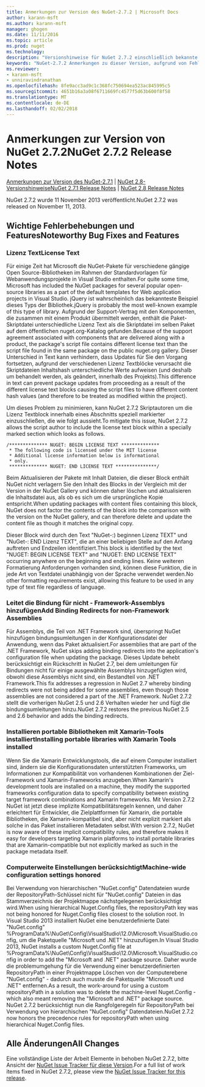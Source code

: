 ```yaml
---
title: Anmerkungen zur Version des NuGet-2.7.2 | Microsoft Docs
author: karann-msft
ms.author: karann-msft
manager: ghogen
ms.date: 11/11/2016
ms.topic: article
ms.prod: nuget
ms.technology: 
description: "Versionshinweise für NuGet 2.7.2 einschließlich bekannte Probleme, Fehlerbehebungen, Funktionen und Archivierung von dcrs Design."
keywords: "NuGet-2.7.2 Anmerkungen zu dieser Version, aufgrund von Fehlerbehebungen, bekannte Probleme, zusätzliche Funktionen, Archivierung von dcrs Design"
ms.reviewer:
- karann-msft
- unniravindranathan
ms.openlocfilehash: 8fe9acc3ad9c1c368fc750694ea523ac845995c5
ms.sourcegitcommit: 4651b16a3a08f6711669fc4577f5d63b600f8f58
ms.translationtype: MT
ms.contentlocale: de-DE
ms.lasthandoff: 02/02/2018
---
```

# <a name="nuget-272-release-notes"></a><span data-ttu-id="eed92-104">Anmerkungen zur Version von NuGet 2.7.2</span><span class="sxs-lookup"><span data-stu-id="eed92-104">NuGet 2.7.2 Release Notes</span></span>

<span data-ttu-id="eed92-105">[Anmerkungen zur Version des NuGet-2.7.1](../release-notes/nuget-2.7.1.md) | [NuGet 2.8-Versionshinweise](../release-notes/nuget-2.8.md)</span><span class="sxs-lookup"><span data-stu-id="eed92-105">[NuGet 2.7.1 Release Notes](../release-notes/nuget-2.7.1.md) | [NuGet 2.8 Release Notes](../release-notes/nuget-2.8.md)</span></span>

<span data-ttu-id="eed92-106">NuGet 2.7.2 wurde 11 November 2013 veröffentlicht.</span><span class="sxs-lookup"><span data-stu-id="eed92-106">NuGet 2.7.2 was released on November 11, 2013.</span></span>

## <a name="noteworthy-bug-fixes-and-features"></a><span data-ttu-id="eed92-107">Wichtige Fehlerbehebungen und Features</span><span class="sxs-lookup"><span data-stu-id="eed92-107">Noteworthy Bug Fixes and Features</span></span>

### <a name="license-text"></a><span data-ttu-id="eed92-108">Lizenz Text</span><span class="sxs-lookup"><span data-stu-id="eed92-108">License Text</span></span>
<span data-ttu-id="eed92-109">Für einige Zeit hat Microsoft die NuGet-Pakete für verschiedene gängige Open Source-Bibliotheken im Rahmen der Standardvorlagen für Webanwendungsprojekte in Visual Studio enthalten.</span><span class="sxs-lookup"><span data-stu-id="eed92-109">For quite some time, Microsoft has included the NuGet packages for several popular open-source libraries as a part of the default templates for Web application projects in Visual Studio.</span></span> <span data-ttu-id="eed92-110">jQuery ist wahrscheinlich das bekannteste Beispiel dieses Typs der Bibliothek.</span><span class="sxs-lookup"><span data-stu-id="eed92-110">jQuery is probably the most well-known example of this type of library.</span></span> <span data-ttu-id="eed92-111">Aufgrund der Support-Vertrag mit den Komponenten, die zusammen mit einem Produkt übermittelt werden, enthält die Paket-Skriptdatei unterschiedliche Lizenz Text als die Skriptdatei im selben Paket auf dem öffentlichen nuget.org-Katalog gefunden.</span><span class="sxs-lookup"><span data-stu-id="eed92-111">Because of the support agreement associated with components that are delivered along with a product, the package's script file contains different license text than the script file found in the same package on the public nuget.org gallery.</span></span> <span data-ttu-id="eed92-112">Dieser Unterschied in Text kann verhindern, dass Updates für Sie den Vorgang fortsetzen, aufgrund der verschiedenen Lizenz Textblöcke verursacht die Skriptdateien Inhaltshash unterschiedliche Werte aufweisen (und deshalb um behandelt werden, als geändert, innerhalb des Projekts).</span><span class="sxs-lookup"><span data-stu-id="eed92-112">This difference in text can prevent package updates from proceeding as a result of the different license text blocks causing the script files to have different content hash values (and therefore to be treated as modified within the project).</span></span>

<span data-ttu-id="eed92-113">Um dieses Problem zu minimieren, kann NuGet 2.7.2 Skriptautoren um die Lizenz Textblock innerhalb eines Abschnitts speziell markierter einzuschließen, die wie folgt aussieht.</span><span class="sxs-lookup"><span data-stu-id="eed92-113">To mitigate this issue, NuGet 2.7.2 allows the script author to include the license text block within a specially marked section which looks as follows.</span></span>

    /************** NUGET: BEGIN LICENSE TEXT **************
     * The following code is licensed under the MIT license
     * Additional license information below is informational
     * only.
     ************** NUGET: END LICENSE TEXT ***************/

<span data-ttu-id="eed92-114">Beim Aktualisieren der Pakete mit Inhalt Dateien, die dieser Block enthält NuGet nicht verlagern Sie den Inhalt des Blocks in der Vergleich mit der Version in der NuGet Gallery und können daher löschen und aktualisieren die Inhaltsdatei aus, als ob es sich um die ursprüngliche Kopie entspricht.</span><span class="sxs-lookup"><span data-stu-id="eed92-114">When updating packages with content files containing this block, NuGet does not factor the contents of the block into the comparison with the version on the NuGet gallery, and can therefore delete and update the content file as though it matches the original copy.</span></span>

<span data-ttu-id="eed92-115">Dieser Block wird durch den Text "NuGet-:) beginnen Lizenz TEXT" und "NuGet-: END Lizenz TEXT", die an einer beliebigen Stelle auf den Anfang auftreten und Endzeilen identifiziert.</span><span class="sxs-lookup"><span data-stu-id="eed92-115">This block is identified by the text "NUGET: BEGIN LICENSE TEXT" and "NUGET: END LICENSE TEXT" occurring anywhere on the beginning and ending lines.</span></span>  <span data-ttu-id="eed92-116">Keine weiteren Formatierung Anforderungen vorhanden sind, können diese Funktion, die in jede Art von Textdatei unabhängig von der Sprache verwendet werden.</span><span class="sxs-lookup"><span data-stu-id="eed92-116">No other formatting requirements exist, allowing this feature to be used in any type of text file regardless of language.</span></span>

### <a name="add-binding-redirects-for-non-framework-assemblies"></a><span data-ttu-id="eed92-117">Leitet die Bindung für nicht - Framework-Assemblys hinzufügen</span><span class="sxs-lookup"><span data-stu-id="eed92-117">Add Binding Redirects for non-Framework Assemblies</span></span>
<span data-ttu-id="eed92-118">Für Assemblys, die Teil von .NET Framework sind, überspringt NuGet hinzufügen bindungsumleitungen in der Konfigurationsdatei der Anwendung, wenn das Paket aktualisiert.</span><span class="sxs-lookup"><span data-stu-id="eed92-118">For assemblies that are part of the .NET Framework, NuGet skips adding binding redirects into the application's configuration file when updating the package.</span></span> <span data-ttu-id="eed92-119">Dieses Update behebt berücksichtigt ein Rückschritt in NuGet 2.7, bei dem umleitungen für Bindungen nicht für einige ausgewählte Assemblys hinzugefügten wird, obwohl diese Assemblys nicht sind, ein Bestandteil von .NET Framework.</span><span class="sxs-lookup"><span data-stu-id="eed92-119">This fix addresses a regression in NuGet 2.7 whereby binding redirects were not being added for some assemblies, even though those assemblies are not considered a part of the .NET Framework.</span></span> <span data-ttu-id="eed92-120">NuGet 2.7.2 stellt die vorherigen NuGet 2.5 und 2.6 Verhalten wieder her und fügt die bindungsumleitungen hinzu.</span><span class="sxs-lookup"><span data-stu-id="eed92-120">NuGet 2.7.2 restores the previous NuGet 2.5 and 2.6 behavior and adds the binding redirects.</span></span>

### <a name="installing-portable-libraries-with-xamarin-tools-installed"></a><span data-ttu-id="eed92-121">Installieren portable Bibliotheken mit Xamarin-Tools installiert</span><span class="sxs-lookup"><span data-stu-id="eed92-121">Installing portable libraries with Xamarin Tools installed</span></span>
<span data-ttu-id="eed92-122">Wenn Sie die Xamarin Entwicklungstools, die auf einem Computer installiert sind, ändern sie die Konfigurationsdaten unterstützten Frameworks, um Informationen zur Kompatibilität von vorhandenen Kombinationen der Ziel-Framework und Xamarin-Frameworks anzugeben.</span><span class="sxs-lookup"><span data-stu-id="eed92-122">When Xamarin's development tools are installed on a machine, they modify the supported frameworks configuration data to specify compatibility between existing target framework combinations and Xamarin frameworks.</span></span> <span data-ttu-id="eed92-123">Mit Version 2.7.2 NuGet ist jetzt diese implizite Kompatibilitätsregeln kennen, und daher erleichtert für Entwickler, die Zielplattformen für Xamarin, die portable Bibliotheken, die Xamarin-kompatibel sind, aber nicht explizit markiert als solche in das Paket installieren Metadaten selbst.</span><span class="sxs-lookup"><span data-stu-id="eed92-123">With version 2.7.2, NuGet is now aware of these implicit compatibility rules, and therefore makes it easy for developers targeting Xamarin platforms to install portable libraries that are Xamarin-compatible but not explicitly marked as such in the package metadata itself.</span></span>

### <a name="machine-wide-configuration-settings-honored"></a><span data-ttu-id="eed92-124">Computerweite Einstellungen berücksichtigt</span><span class="sxs-lookup"><span data-stu-id="eed92-124">Machine-wide configuration settings honored</span></span>
<span data-ttu-id="eed92-125">Bei Verwendung von hierarchischen "NuGet.config" Datendateien wurde der RepositoryPath-Schlüssel nicht für "NuGet.config" Dateien in das Stammverzeichnis der Projektmappe nächstgelegenen berücksichtigt wird.</span><span class="sxs-lookup"><span data-stu-id="eed92-125">When using hierarchical Nuget.Config files, the repositoryPath key was not being honored for Nuget.Config files closest to the solution root.</span></span> <span data-ttu-id="eed92-126">In Visual Studio 2013 installiert NuGet eine benutzerdefinierte Datei "NuGet.config" %ProgramData%\NuGet\Config\VisualStudio\12.0\Microsoft.VisualStudio.config, um die Paketquelle "Microsoft und .NET" hinzuzufügen.</span><span class="sxs-lookup"><span data-stu-id="eed92-126">In Visual Studio 2013, NuGet installs a custom Nuget.Config file at %ProgramData%\NuGet\Config\VisualStudio\12.0\Microsoft.VisualStudio.config in order to add the "Microsoft and .NET" package source.</span></span> <span data-ttu-id="eed92-127">Daher wurde die problemumgehung für die Verwendung einer benutzerdefinierten RepositoryPath in einer Projektmappe Löschen von der Computerebene "NuGet.config" - dadurch auch musste die Paketquelle "Microsoft und .NET" entfernen.</span><span class="sxs-lookup"><span data-stu-id="eed92-127">As a result, the work-around for using a custom repositoryPath in a solution was to delete the machine-level Nuget.Config - which also meant removing the "Microsoft and .NET" package source.</span></span> <span data-ttu-id="eed92-128">NuGet 2.7.2 berücksichtigt nun die Rangfolgeregeln für RepositoryPath bei Verwendung von hierarchischen "NuGet.config" Datendateien.</span><span class="sxs-lookup"><span data-stu-id="eed92-128">NuGet 2.7.2 now honors the precedence rules for repositoryPath when using hierarchical Nuget.Config files.</span></span>

## <a name="all-changes"></a><span data-ttu-id="eed92-129">Alle Änderungen</span><span class="sxs-lookup"><span data-stu-id="eed92-129">All Changes</span></span>
<span data-ttu-id="eed92-130">Eine vollständige Liste der Arbeit Elemente in behoben NuGet 2.7.2, bitte Ansicht der [NuGet Issue Tracker für diese Version](https://nuget.codeplex.com/workitem/list/advanced?keyword=&status=All&type=All&priority=All&release=NuGet%202.7.2&assignedTo=All&component=All&sortField=LastUpdatedDate&sortDirection=Descending&page=0&reasonClosed=Fixed).</span><span class="sxs-lookup"><span data-stu-id="eed92-130">For a full list of work items fixed in NuGet 2.7.2, please view the [NuGet Issue Tracker for this release](https://nuget.codeplex.com/workitem/list/advanced?keyword=&status=All&type=All&priority=All&release=NuGet%202.7.2&assignedTo=All&component=All&sortField=LastUpdatedDate&sortDirection=Descending&page=0&reasonClosed=Fixed).</span></span>
